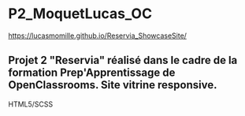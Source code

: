 # P2_MoquetLucas_OC
https://lucasmomille.github.io/Reservia_ShowcaseSite/ 

Projet 2 "Reservia" réalisé dans le cadre de la formation Prep'Apprentissage de OpenClassrooms.
Site vitrine responsive.
----------------
HTML5/SCSS

